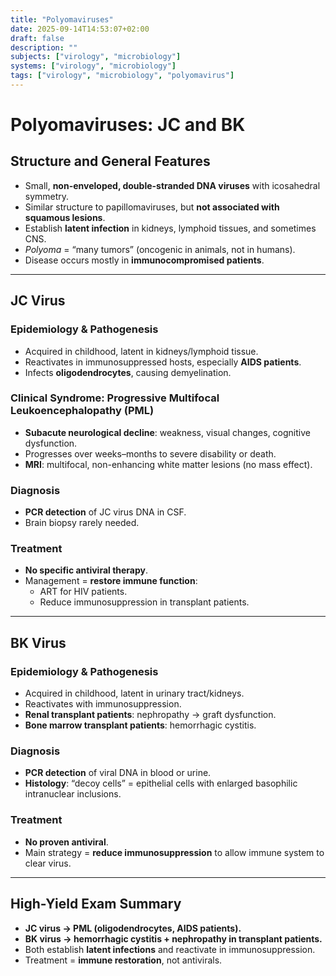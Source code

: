 ```yaml
---
title: "Polyomaviruses"
date: 2025-09-14T14:53:07+02:00
draft: false
description: ""
subjects: ["virology", "microbiology"]
systems: ["virology", "microbiology"]
tags: ["virology", "microbiology", "polyomavirus"]
---
```



# Polyomaviruses: JC and BK

## Structure and General Features
- Small, **non-enveloped, double-stranded DNA viruses** with icosahedral symmetry.
- Similar structure to papillomaviruses, but **not associated with squamous lesions**.
- Establish **latent infection** in kidneys, lymphoid tissues, and sometimes CNS.
- *Polyoma* = “many tumors” (oncogenic in animals, not in humans).
- Disease occurs mostly in **immunocompromised patients**.

---

## JC Virus

### Epidemiology & Pathogenesis
- Acquired in childhood, latent in kidneys/lymphoid tissue.
- Reactivates in immunosuppressed hosts, especially **AIDS patients**.
- Infects **oligodendrocytes**, causing demyelination.

### Clinical Syndrome: Progressive Multifocal Leukoencephalopathy (PML)
- **Subacute neurological decline**: weakness, visual changes, cognitive dysfunction.
- Progresses over weeks–months to severe disability or death.
- **MRI**: multifocal, non-enhancing white matter lesions (no mass effect).

### Diagnosis
- **PCR detection** of JC virus DNA in CSF.
- Brain biopsy rarely needed.

### Treatment
- **No specific antiviral therapy**.
- Management = **restore immune function**:
  - ART for HIV patients.
  - Reduce immunosuppression in transplant patients.

---

## BK Virus

### Epidemiology & Pathogenesis
- Acquired in childhood, latent in urinary tract/kidneys.
- Reactivates with immunosuppression.
- **Renal transplant patients**: nephropathy → graft dysfunction.
- **Bone marrow transplant patients**: hemorrhagic cystitis.

### Diagnosis
- **PCR detection** of viral DNA in blood or urine.
- **Histology**: “decoy cells” = epithelial cells with enlarged basophilic intranuclear inclusions.

### Treatment
- **No proven antiviral**.
- Main strategy = **reduce immunosuppression** to allow immune system to clear virus.

---

## High-Yield Exam Summary
- **JC virus → PML (oligodendrocytes, AIDS patients).**
- **BK virus → hemorrhagic cystitis + nephropathy in transplant patients.**
- Both establish **latent infections** and reactivate in immunosuppression.
- Treatment = **immune restoration**, not antivirals.
